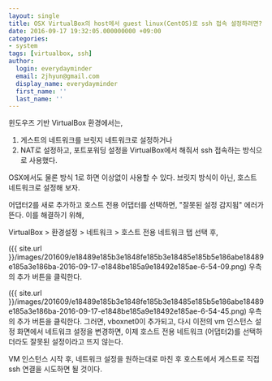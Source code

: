 ```yaml
---
layout: single
title: OSX VirtualBox의 host에서 guest linux(CentOS)로 ssh 접속 설정하려면?
date: 2016-09-17 19:32:05.000000000 +09:00
categories:
- system
tags: [virtualbox, ssh]
author:
  login: everydayminder
  email: 2jhyun@gmail.com
  display_name: everydayminder
  first_name: ''
  last_name: ''
---
```

윈도우즈 기반 VirtualBox 환경에서는,
1. 게스트의 네트워크를 브릿지 네트워크로 설정하거나
2. NAT로 설정하고, 포트포워딩 설정을 VirtualBox에서 해줘서 ssh 접속하는 방식으로 사용했다.

OSX에서도 물론 방식 1로 하면 이상없이 사용할 수 있다.
브릿지 방식이 아닌, 호스트 네트워크로 설정해 보자.

어댑터2를 새로 추가하고 호스트 전용 어댑터를 선택하면, "잘못된 설정 감지됨" 에러가 뜬다.
이를 해결하기 위해,

VirtualBox > 환경설정 > 네트워크 > 호스트 전용 네트워크 탭 선택 후,

({{ site.url }}/images/201609/e18489e185b3e1848fe185b3e18485e185b5e186abe18489e185a3e186ba-2016-09-17-e1848be185a9e18492e185ae-6-54-09.png)
우측의 추가 버튼을 클릭한다.

({{ site.url }}/images/201609/e18489e185b3e1848fe185b3e18485e185b5e186abe18489e185a3e186ba-2016-09-17-e1848be185a9e18492e185ae-6-54-45.png)
우측의 추가 버튼을 클릭한다. 그러면, vboxnet0이 추가되고, 다시 이전의 vm 인스턴스 설정 화면에서 네트워크 설정을 변경하면, 이제 호스트 전용 네트워크 (어댑터2)를 선택하더라도 잘못된 설정이라고 뜨지 않는다.

VM 인스턴스 시작 후, 네트워크 설정을 원하는대로 마친 후 호스트에서 게스트로 직접 ssh 연결을 시도하면 될 것이다.


